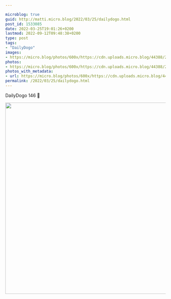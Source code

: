 ```yaml
---

microblog: true
guid: http://matti.micro.blog/2022/03/25/dailydogo.html
post_id: 1533085
date: 2022-03-25T19:01:26+0200
lastmod: 2022-09-12T09:48:38+0200
type: post
tags:
- "DailyDogo"
images:
- https://micro.blog/photos/600x/https://cdn.uploads.micro.blog/44388/2022/e2e6861811.jpg
photos:
- https://micro.blog/photos/600x/https://cdn.uploads.micro.blog/44388/2022/e2e6861811.jpg
photos_with_metadata:
- url: https://micro.blog/photos/600x/https://cdn.uploads.micro.blog/44388/2022/e2e6861811.jpg
permalink: /2022/03/25/dailydogo.html
---
```

DailyDogo 146 🐶

<img src="/media/uploads/2022/e2e6861811.jpg" width="600" height="600" alt="" />
